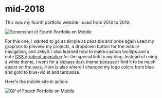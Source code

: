 # mid-2018
This was my fourth portfolio website I used from 2018 to 2019.


<img src="https://irisoflys.com/img/portfoliomid2018mobile.png" alt="Screenshot of Fourth Portfolio on Mobile" class="img-fluid"/>

<p>For this one, I wanted to go as simple as possible and once again used my graphics to preview my projects, a dropdown button for the mobile navigation, and Jekyll. I also learned how to make custom tooltips and a cute <a href="https://codepen.io/P1N2O/pen/pyBNzX" target="_blank" rel="nofollow">CSS gradient animation</a> for the special link to my blog. Instead of using a white theme, I went for a kickass dark theme because I find it to be much easier on the eyes. Here is also where I changed my logo colors from blue and gold to blue-violet and turquoise.</p>

<p>Here's the mobile site in action:</p>

<img src="https://irisoflys.com/img/portfolio2018onmobile.gif" alt="Gif of Fourth Portfolio on Mobile" class="img-fluid"/>
